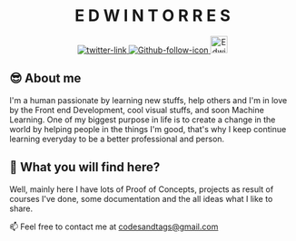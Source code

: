 <h1 align="center">E D W I N   T O R R E S</h1>

<div align="center">
   <!-- Twitter -->
   <a href="https://twitter.com/codesandtags">
      <img src="https://img.shields.io/twitter/follow/codesandtags?label=follow%20me&style=social"
         alt="twitter-link" />
  </a>  
   
   <!-- Github -->
   <a href="https://github.com/codesandtags">
      <img src="https://img.shields.io/github/followers/codesandtags?label=codesandtags&style=social"
         alt="Github-follow-icon" />
   </a>
   
   <!-- DEV profile -->
   <a href="https://dev.to/codesandtags">
      <img src="https://d2fltix0v2e0sb.cloudfront.net/dev-badge.svg" alt="Edwin Torres's DEV Profile" height="30" width="30">
   </a>
</div>

## 😎 About me

I'm a human passionate by learning new stuffs, help others and I'm in love by the Front end Development, cool visual stuffs, and soon Machine Learning. One of my biggest purpose in life is to create a change in the world by helping people in the things I'm good, that's why I keep continue learning everyday to be a better professional and person.


## 🤔 What you will find here?

Well, mainly here I have lots of Proof of Concepts, projects as result of courses I've done, some documentation and the all ideas what I like to share.


📫 Feel free to contact me at codesandtags@gmail.com
